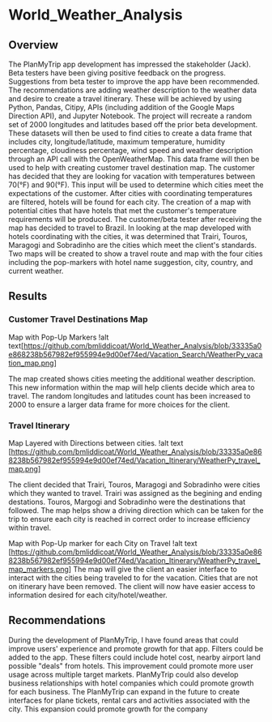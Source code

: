 # World_Weather_Analysis

##  Overview
The PlanMyTrip app development has impressed the stakeholder (Jack).  Beta testers have been giving positive feedback on the progress.  Suggestions from beta tester to improve the app have been recommended.  The recommendations are adding weather description to the weather data and desire to create a travel itinerary.  These will be achieved by using Python, Pandas, Citipy, APIs (including addition of the Google Maps Direction API), and Jupyter Notebook.  The project will recreate a random set of 2000 longitudes and latitudes based off the prior beta development.  These datasets will then be used to find cities to create a data frame that includes city, longitude/latitude, maximum temperature, humidity percentage, cloudiness percentage, wind speed and weather description through an API call with the OpenWeatherMap.  This data frame will then be used to help with creating customer travel destination map.  The customer has decided that they are looking for vacation with temperatures between 70(°F) and 90(°F).  This input will be used to determine which cities meet the expectations of the customer.  After cities with coordinating temperatures are filtered, hotels will be found for each city.  The creation of a map with potential cities that have hotels that met the customer's temperature requirements will be produced.  The customer/beta tester after receiving the map has decided to travel to Brazil.  In looking at the map developed with hotels coordinating with the cities, it was determined that Trairi, Touros, Maragogi and Sobradinho are the cities which meet the client's standards.  Two maps will be created to show a travel route and map with the four cities including the pop-markers with hotel name suggestion, city, country, and current weather.  

## Results

### Customer Travel Destinations Map

Map with Pop-Up Markers
!alt text[https://github.com/bmliddicoat/World_Weather_Analysis/blob/33335a0e868238b567982ef955994e9d00ef74ed/Vacation_Search/WeatherPy_vacation_map.png]

The map created shows cities meeting the additional weather description.  This new information within the map will help clients decide which area to travel.  The random longitudes and latitudes count has been increased to 2000 to ensure a larger data frame for more choices for the client.  

### Travel Itinerary

Map Layered with Directions between cities.
!alt text
[https://github.com/bmliddicoat/World_Weather_Analysis/blob/33335a0e868238b567982ef955994e9d00ef74ed/Vacation_Itinerary/WeatherPy_travel_map.png]

The client decided that Trairi, Touros, Maragogi and Sobradinho were cities which they wanted to travel.  Trairi was assigned as the begining and ending destations.  Touros, Margogi and Sobradinho were the destinations that followed.  The map helps show a driving direction which can be taken for the trip to ensure each city is reached in correct order to increase efficiency within travel.  

Map with Pop-Up marker for each City on Travel
!alt text [https://github.com/bmliddicoat/World_Weather_Analysis/blob/33335a0e868238b567982ef955994e9d00ef74ed/Vacation_Itinerary/WeatherPy_travel_map_markers.png]
The map will give the client an easier interface to interact with the cities being traveled to for the vacation.  Cities that are not on itinerary have been removed.  The client will now have easier access to information desired for each city/hotel/weather.  

## Recommendations

During the development of PlanMyTrip, I have found areas that could improve users' experience and promote growth for that app.  Filters could be added to the app.  These filters could include hotel cost, nearby airport land possible "deals" from hotels.  This improvement could promote more user usage across multiple target markets.  PlanMyTrip could also develop business relationships with hotel companies which could promote growth for each business.  The PlanMyTrip can expand in the future to create interfaces for plane tickets, rental cars and activities associated with the city.  This expansion could promote growth for the company
